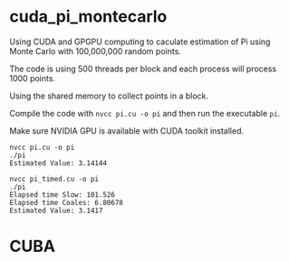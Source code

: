 # cuda_pi_montecarlo

Using CUDA and GPGPU computing to caculate estimation of Pi using Monte Carlo with 100,000,000 random points.

The code is using 500 threads per block and each process will process 1000 points.

Using the shared memory to collect points in a block.

Compile the code with `nvcc pi.cu -o pi` and then run the executable `pi`.

Make sure NVIDIA GPU is available with CUDA toolkit installed.

```
nvcc pi.cu -o pi
./pi
Estimated Value: 3.14144
```

```
nvcc pi_timed.cu -o pi
./pi
Elapsed time Slow: 101.526
Elapsed time Coales: 6.80678
Estimated Value: 3.1417
```
# CUBA

